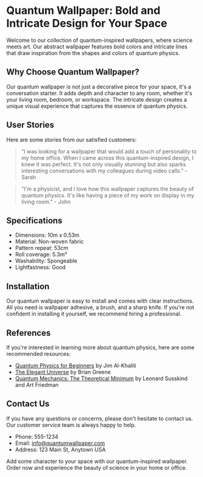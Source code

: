 <!--
Write me content for website with wallpaper which alt text is:

"An abstract wallpaper inspired by the shapes and colors of quantum physics, with bold colors and intricate lines."

The name/title of the page should not be 1:1 copy of the alt text but rather a real content of the website which is using this wallpaper.

- Use markdown format 
- Start with the heading
- The content should look like a real website 
- Include real sections like references, contact, user stories, etc. use things relevant to the page purpose.
- Feel free to use structure like headings, bullets, numbering, blockquotes, paragraphs, horizontal lines, etc.
- You can use formatting like bold or _italic_
- You can include UTF-8 emojis
- Links should be only #hash anchors (and you can refer to the document itself)
- Do not include images
-->

<!--font:Montserrat-->

# Quantum Wallpaper: Bold and Intricate Design for Your Space

Welcome to our collection of quantum-inspired wallpapers, where science meets art. Our abstract wallpaper features bold colors and intricate lines that draw inspiration from the shapes and colors of quantum physics. 

## Why Choose Quantum Wallpaper?

Our quantum wallpaper is not just a decorative piece for your space, it's a conversation starter. It adds depth and character to any room, whether it's your living room, bedroom, or workspace. The intricate design creates a unique visual experience that captures the essence of quantum physics.

## User Stories

Here are some stories from our satisfied customers:

> "I was looking for a wallpaper that would add a touch of personality to my home office. When I came across this quantum-inspired design, I knew it was perfect. It's not only visually stunning but also sparks interesting conversations with my colleagues during video calls." - Sarah

> "I'm a physicist, and I love how this wallpaper captures the beauty of quantum physics. It's like having a piece of my work on display in my living room." - John

## Specifications

- Dimensions: 10m x 0.53m
- Material: Non-woven fabric
- Pattern repeat: 53cm
- Roll coverage: 5.3m²
- Washability: Spongeable
- Lightfastness: Good

## Installation

Our quantum wallpaper is easy to install and comes with clear instructions. All you need is wallpaper adhesive, a brush, and a sharp knife. If you're not confident in installing it yourself, we recommend hiring a professional.

## References

If you're interested in learning more about quantum physics, here are some recommended resources:

- [Quantum Physics for Beginners](#) by Jim Al-Khalili
- [The Elegant Universe](#) by Brian Greene
- [Quantum Mechanics: The Theoretical Minimum](#) by Leonard Susskind and Art Friedman

## Contact Us

If you have any questions or concerns, please don't hesitate to contact us. Our customer service team is always happy to help.

- Phone: 555-1234
- Email: info@quantumwallpaper.com
- Address: 123 Main St, Anytown USA

Add some character to your space with our quantum-inspired wallpaper. Order now and experience the beauty of science in your home or office.
